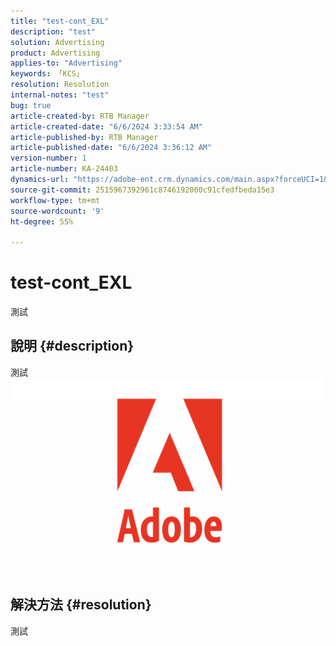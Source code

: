 ```yaml
---
title: "test-cont_EXL"
description: "test"
solution: Advertising
product: Advertising
applies-to: "Advertising"
keywords: 「KCS」
resolution: Resolution
internal-notes: "test"
bug: true
article-created-by: RTB Manager
article-created-date: "6/6/2024 3:33:54 AM"
article-published-by: RTB Manager
article-published-date: "6/6/2024 3:36:12 AM"
version-number: 1
article-number: KA-24403
dynamics-url: "https://adobe-ent.crm.dynamics.com/main.aspx?forceUCI=1&pagetype=entityrecord&etn=knowledgearticle&id=f62f1394-b523-ef11-840a-000d3a5bee19"
source-git-commit: 2515967392961c8746192000c91cfedfbeda15e3
workflow-type: tm+mt
source-wordcount: '9'
ht-degree: 55%

---
```


# test-cont_EXL


測試

## 說明 {#description}

測試![](assets/___ddfa0be2-b523-ef11-840a-000d3a5bee19___.png)

## 解決方法 {#resolution}


測試
